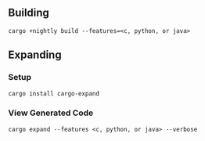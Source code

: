 
## Building

```cargo +nightly build --features=<c, python, or java>```

## Expanding

### Setup

```cargo install cargo-expand```

### View Generated Code

```cargo expand --features <c, python, or java> --verbose```

